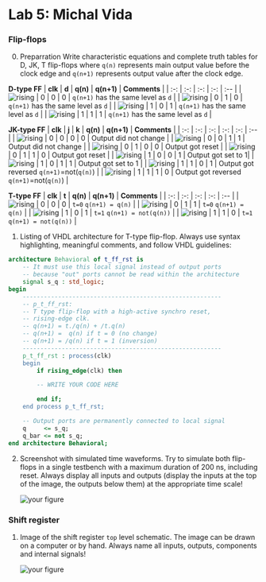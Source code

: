 # Lab 5: Michal Vida

### Flip-flops
0. Preparration
Write characteristic equations and complete truth tables for D, JK, T flip-flops where `q(n)` represents main output value before the clock edge and `q(n+1)` represents output value after the clock edge.

  **D-type FF**
  | **clk** | **d** | **q(n)** | **q(n+1)** | **Comments** |
  | :-: | :-: | :-: | :-: | :-- |
  | ![rising](images/eq_uparrow.png) | 0 | 0 | 0 | `q(n+1)` has the same level as `d` |
  | ![rising](images/eq_uparrow.png) | 0 | 1 | 0 | `q(n+1)` has the same level as `d` |
  | ![rising](images/eq_uparrow.png) | 1 | 0 | 1 | `q(n+1)` has the same level as `d` |
  | ![rising](images/eq_uparrow.png) | 1 | 1 | 1 | `q(n+1)` has the same level as `d` |

  **JK-type FF**
  | **clk** | **j** | **k** | **q(n)** | **q(n+1)** | **Comments** |
  | :-: | :-: | :-: | :-: | :-: | :-- |
  | ![rising](images/eq_uparrow.png) | 0 | 0 | 0 | 0 | Output did not change |
  | ![rising](images/eq_uparrow.png) | 0 | 0 | 1 | 1 | Output did not change |
  | ![rising](images/eq_uparrow.png) | 0 | 1 | 0 | 0 | Output got reset |
  | ![rising](images/eq_uparrow.png) | 0 | 1 | 1 | 0 | Output got reset |
  | ![rising](images/eq_uparrow.png) | 1 | 0 | 0 | 1 | Output got set to 1|
  | ![rising](images/eq_uparrow.png) | 1 | 0 | 1 | 1 | Output got set to 1 |
  | ![rising](images/eq_uparrow.png) | 1 | 1 | 0 | 1 | Output got reversed `q(n+1)`=not(`q(n)`) |
  | ![rising](images/eq_uparrow.png) | 1 | 1 | 1 | 0 | Output got reversed `q(n+1)`=not(`q(n)`) |

  **T-type FF**
  | **clk** | **t** | **q(n)** | **q(n+1)** | **Comments** |
  | :-: | :-: | :-: | :-: | :-- |
  | ![rising](images/eq_uparrow.png) | 0 | 0 | 0 | `t=0` `q(n+1) = q(n)` |
  | ![rising](images/eq_uparrow.png) | 0 | 1 | 1 | `t=0` `q(n+1) = q(n)` |
  | ![rising](images/eq_uparrow.png) | 1 | 0 | 1 | `t=1` `q(n+1) = not(q(n))` |
  | ![rising](images/eq_uparrow.png) | 1 | 1 | 0 | `t=1` `q(n+1) = not(q(n))` |


1. Listing of VHDL architecture for T-type flip-flop. Always use syntax highlighting, meaningful comments, and follow VHDL guidelines:

```vhdl
architecture Behavioral of t_ff_rst is
    -- It must use this local signal instead of output ports
    -- because "out" ports cannot be read within the architecture
    signal s_q : std_logic;
begin
    --------------------------------------------------------
    -- p_t_ff_rst:
    -- T type flip-flop with a high-active synchro reset,
    -- rising-edge clk.
    -- q(n+1) = t./q(n) + /t.q(n)
    -- q(n+1) =  q(n) if t = 0 (no change)
    -- q(n+1) = /q(n) if t = 1 (inversion)
    --------------------------------------------------------
    p_t_ff_rst : process(clk)
    begin
        if rising_edge(clk) then

        -- WRITE YOUR CODE HERE

        end if;
    end process p_t_ff_rst;

    -- Output ports are permanently connected to local signal
    q     <= s_q;
    q_bar <= not s_q;
end architecture Behavioral;
```

2. Screenshot with simulated time waveforms. Try to simulate both flip-flops in a single testbench with a maximum duration of 200 ns, including reset. Always display all inputs and outputs (display the inputs at the top of the image, the outputs below them) at the appropriate time scale!

   ![your figure]()

### Shift register

1. Image of the shift register `top` level schematic. The image can be drawn on a computer or by hand. Always name all inputs, outputs, components and internal signals!

   ![your figure]()
